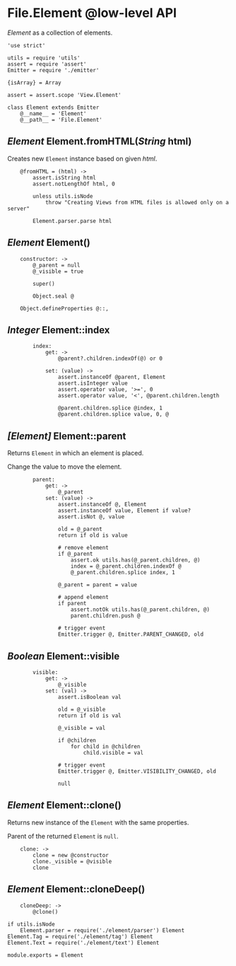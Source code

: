 File.Element @low-level API
===========================

*Element* as a collection of elements.

	'use strict'

	utils = require 'utils'
	assert = require 'assert'
	Emitter = require './emitter'

	{isArray} = Array

	assert = assert.scope 'View.Element'

	class Element extends Emitter
		@__name__ = 'Element'
		@__path__ = 'File.Element'

*Element* Element.fromHTML(*String* html)
-----------------------------------------

Creates new `Element` instance based on given *html*.

		@fromHTML = (html) ->
			assert.isString html
			assert.notLengthOf html, 0

			unless utils.isNode
				throw "Creating Views from HTML files is allowed only on a server"

			Element.parser.parse html

*Element* Element()
-------------------

		constructor: ->
			@_parent = null
			@_visible = true

			super()

			Object.seal @

		Object.defineProperties @::,

*Integer* Element::index
------------------------

			index:
				get: ->
					@parent?.children.indexOf(@) or 0

				set: (value) ->
					assert.instanceOf @parent, Element
					assert.isInteger value
					assert.operator value, '>=', 0
					assert.operator value, '<', @parent.children.length

					@parent.children.splice @index, 1
					@parent.children.splice value, 0, @

*[Element]* Element::parent
---------------------------

Returns `Element` in which an element is placed.

Change the value to move the element.

			parent:
				get: ->
					@_parent
				set: (value) ->
					assert.instanceOf @, Element
					assert.instanceOf value, Element if value?
					assert.isNot @, value

					old = @_parent
					return if old is value

					# remove element
					if @_parent
						assert.ok utils.has(@_parent.children, @)
						index = @_parent.children.indexOf @
						@_parent.children.splice index, 1

					@_parent = parent = value

					# append element
					if parent
						assert.notOk utils.has(@_parent.children, @)
						parent.children.push @

					# trigger event
					Emitter.trigger @, Emitter.PARENT_CHANGED, old

*Boolean* Element::visible
--------------------------

			visible:
				get: ->
					@_visible
				set: (val) ->
					assert.isBoolean val

					old = @_visible
					return if old is val

					@_visible = val

					if @children
						for child in @children
							child.visible = val

					# trigger event
					Emitter.trigger @, Emitter.VISIBILITY_CHANGED, old

					null

*Element* Element::clone()
--------------------------

Returns new instance of the `Element` with the same properties.

Parent of the returned `Element` is `null`.

		clone: ->
			clone = new @constructor
			clone._visible = @visible
			clone

*Element* Element::cloneDeep()
------------------------------

		cloneDeep: ->
			@clone()

	if utils.isNode
		Element.parser = require('./element/parser') Element
	Element.Tag = require('./element/tag') Element
	Element.Text = require('./element/text') Element

	module.exports = Element